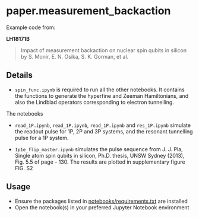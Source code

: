 # paper.measurement_backaction

Example code from:

**LH18171B**

> Impact of measurement backaction on nuclear spin qubits in silicon
> by S. Monir, E. N. Osika, S. K. Gorman, et al.


## Details


* `spin_func.ipynb` is required to run all the other notebooks. It contains the functions to generate the hyperfine and Zeeman Hamiltonians, and also the Lindblad operators corresponding to electron tunnelling.

The notebooks
  * `read_1P.ipynb`, `read_1P.ipynb`, `read_1P.ipynb` and `res_1P.ipynb` simulate the readout pulse for 1P, 2P and 3P systems, and the resonant tunnelling pulse for a 1P system.

  * `1p1e_flip_master.ipynb` simulates the pulse sequence from J. J. Pla, Single atom spin qubits in silicon, Ph.D. thesis, UNSW Sydney (2013), Fig. 5.5 of page - 130.
    The results are plotted in supplementary figure FIG. S2


## Usage

* Ensure the packages listed in [notebooks/requirements.txt](notebooks/requirements.txt) are installed
* Open the notebook(s) in your preferred Jupyter Notebook environment